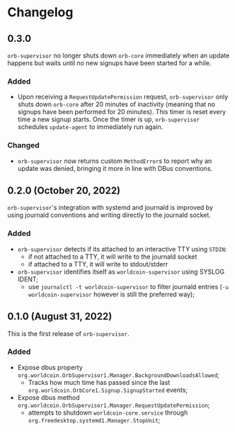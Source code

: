 # Changelog

## 0.3.0

`orb-supervisor` no longer shuts down `orb-core` immediately when an update happens
but waits until no new signups have been started for a while.

### Added

+ Upon receiving a `RequestUpdatePermission` request, `orb-supervisor` only shuts
  down `orb-core` after 20 minutes of inactivity (meaning that no signups have been
  performed for 20 minutes). This timer is reset every time a new signup starts.
  Once the timer is up, `orb-supervisor` schedules `update-agent` to immediately run again.

### Changed

+ `orb-supervisor` now returns custom `MethodError`s to report why an update was denied,
  bringing it more in line with DBus conventions. 

## 0.2.0 (October 20, 2022)

`orb-supervisor`'s integration with systemd and journald is improved by using
journald conventions and writing directly to the journald socket.

### Added

+ `orb-supervisor` detects if its attached to an interactive TTY using `STDIN`:
    + if not attached to a TTY, it will write to the journald socket
    + if attached to a TTY, it will write to stdout/stderr
+ `orb-supervisor` identifies itself as `worldcoin-supervisor` using SYSLOG IDENT;
    + use `journalctl -t worldcoin-supervisor` to filter journald entries
      (`-u worldcoin-supervisor` however is still the preferred way);

## 0.1.0 (August 31, 2022)

This is the first release of `orb-supervisor`.

### Added

+ Expose dbus property `org.worldcoin.OrbSupervisor1.Manager.BackgroundDownloadsAllowed`;
    + Tracks how much time has passed since the last
    `org.worldcoin.OrbCore1.Signup.SignupStarted` events;
+ Expose dbus method `org.worldcoin.OrbSupervisor1.Manager.RequestUpdatePermission`;
    + attempts to shutdown `worldcoin-core.service` through
    `org.freedesktop.systemd1.Manager.StopUnit`;
